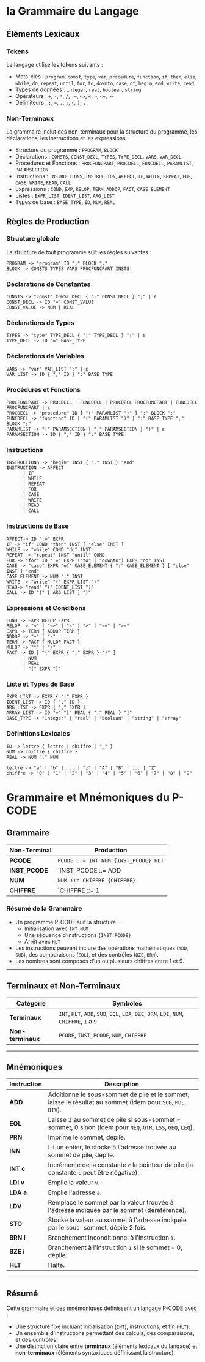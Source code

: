 # la Grammaire du Langage



## Éléments Lexicaux

### Tokens
Le langage utilise les tokens suivants :
- Mots-clés : `program`, `const`, `type`, `var`, `procedure`, `function`, `if`, `then`, `else`, `while`, `do`, `repeat`, `until`, `for`, `to`, `downto`, `case`, `of`, `begin`, `end`, `write`, `read`
- Types de données : `integer`, `real`, `boolean`, `string`
- Opérateurs : `+`, `-`, `*`, `/`, `:=`, `<>`, `<`, `>`, `<=`, `>=`
- Délimiteurs : `;`, `=`, `,`, `:`, `(`, `)`, `.`

### Non-Terminaux
La grammaire inclut des non-terminaux pour la structure du programme, les déclarations, les instructions et les expressions :

- Structure du programme : `PROGRAM`, `BLOCK`
- Déclarations : `CONSTS`, `CONST_DECL`, `TYPES`, `TYPE_DECL`, `VARS`, `VAR_DECL`
- Procédures et Fonctions : `PROCFUNCPART`, `PROCDECL`, `FUNCDECL`, `PARAMLIST`, `PARAMSECTION`
- Instructions : `INSTRUCTIONS`, `INSTRUCTION`, `AFFECT`, `IF`, `WHILE`, `REPEAT`, `FOR`, `CASE`, `WRITE`, `READ`, `CALL`
- Expressions : `COND`, `EXP`, `RELOP`, `TERM`, `ADDOP`, `FACT`, `CASE_ELEMENT`
- Listes : `EXPR_LIST`, `IDENT_LIST`, `ARG_LIST`
- Types de base : `BASE_TYPE`, `ID`, `NUM`, `REAL`

## Règles de Production

### Structure globale
La structure de tout programme suit les règles suivantes :
```
PROGRAM -> "program" ID ";" BLOCK "."
BLOCK -> CONSTS TYPES VARS PROCFUNCPART INSTS
```

### Déclarations de Constantes
```
CONSTS -> "const" CONST_DECL { ";" CONST_DECL } ";" | ε
CONST_DECL -> ID "=" CONST_VALUE
CONST_VALUE -> NUM | REAL
```

### Déclarations de Types
```
TYPES -> "type" TYPE_DECL { ";" TYPE_DECL } ";" | ε
TYPE_DECL -> ID "=" BASE_TYPE
```

### Déclarations de Variables
```
VARS -> "var" VAR_LIST ";" | ε
VAR_LIST -> ID { "," ID } ":" BASE_TYPE
```

### Procédures et Fonctions
```
PROCFUNCPART -> PROCDECL | FUNCDECL | PROCDECL PROCFUNCPART | FUNCDECL PROCFUNCPART | ε
PROCDECL -> "procedure" ID [ "(" PARAMLIST ")" ] ";" BLOCK ";"
FUNCDECL -> "function" ID [ "(" PARAMLIST ")" ] ":" BASE_TYPE ";" BLOCK ";"
PARAMLIST -> "(" PARAMSECTION { ";" PARAMSECTION } ")" | ε
PARAMSECTION -> ID { "," ID } ":" BASE_TYPE
```

### Instructions
```
INSTRUCTIONS -> "begin" INST { ";" INST } "end"
INSTRUCTION -> AFFECT
      | IF
      | WHILE 
      | REPEAT
      | FOR 
      | CASE 
      | WRITE
      | READ 
      | CALL
```

### Instructions de Base
```
AFFECT-> ID ":=" EXPR
IF -> "if" COND "then" INST [ "else" INST ]
WHILE -> "while" COND "do" INST
REPEAT -> "repeat" INST "until" COND
FOR -> "for" ID ":=" EXPR ("to" | "downto") EXPR "do" INST
CASE -> "case" EXPR "of" CASE_ELEMENT { ";" CASE_ELEMENT } [ "else" INST ] "end"
CASE_ELEMENT -> NUM ":" INST
WRITE -> "write" "(" EXPR_LIST ")"
READ-> "read" "(" IDENT_LIST ")"
CALL -> ID "(" [ ARG_LIST ] ")"
```

### Expressions et Conditions
```
COND -> EXPR RELOP EXPR
RELOP -> "=" | "<>" | "<" | ">" | "<=" | ">="
EXPR -> TERM { ADDOP TERM }
ADDOP -> "+" | "-"
TERM -> FACT { MULOP FACT }
MULOP -> "*" | "/"
FACT -> ID [ "(" EXPR { "," EXPR } ")" ] 
      | NUM 
      | REAL 
      | "(" EXPR ")"
```

### Liste et Types de Base
```
EXPR_LIST -> EXPR { "," EXPR }
IDENT_LIST -> ID { "," ID }
ARG_LIST -> EXPR { "," EXPR }
ARRAY_LIST -> ID "=" "[" REAL { "," REAL } "]" 
BASE_TYPE -> "integer" | "real" | "boolean" | "string" | "array"
```

### Définitions Lexicales
```
ID -> lettre { lettre | chiffre | "_" }
NUM -> chiffre { chiffre }
REAL -> NUM "." NUM

lettre -> "a" | "b" | ... | "z" | "A" | "B" | ... | "Z"
chiffre -> "0" | "1" | "2" | "3" | "4" | "5" | "6" | "7" | "8" | "9"
```

# Grammaire et Mnémoniques du P-CODE

## **Grammaire**

| **Non-Terminal** | **Production**                                                                                 |
|------------------|-----------------------------------------------------------------------------------------------|
| **PCODE**        | `PCODE ::= INT NUM {INST_PCODE} HLT`                                                         |
| **INST_PCODE**   | `INST_PCODE ::= ADD | SUB | EQL | ... | [LDA | BZE | BRN | LDI] NUM`                          |
| **NUM**          | `NUM ::= CHIFFRE {CHIFFRE}`                                                                   |
| **CHIFFRE**      | `CHIFFRE ::= 1 | 2 | 3 | ... | 9`                                                             |

### **Résumé de la Grammaire**
- Un programme P-CODE suit la structure :
  - Initialisation avec `INT NUM`
  - Une séquence d’instructions `{INST_PCODE}`
  - Arrêt avec `HLT`
- Les instructions peuvent inclure des opérations mathématiques (`ADD`, `SUB`), des comparaisons (`EQL`), et des contrôles (`BZE`, `BRN`).
- Les nombres sont composés d’un ou plusieurs chiffres entre 1 et 9.

---

## **Terminaux et Non-Terminaux**

| **Catégorie**    | **Symboles**                                                                                  |
|------------------|-----------------------------------------------------------------------------------------------|
| **Terminaux**    | `INT`, `HLT`, `ADD`, `SUB`, `EQL`, `LDA`, `BZE`, `BRN`, `LDI`, `NUM`, `CHIFFRE`, `1` à `9`     |
| **Non-terminaux**| `PCODE`, `INST_PCODE`, `NUM`, `CHIFFRE`                                                       |

---

## **Mnémoniques**

| **Instruction** | **Description**                                                                                 |
|------------------|-----------------------------------------------------------------------------------------------|
| **ADD**         | Additionne le sous-sommet de pile et le sommet, laisse le résultat au sommet (idem pour `SUB`, `MUL`, `DIV`). |
| **EQL**         | Laisse 1 au sommet de pile si sous-sommet = sommet, 0 sinon (idem pour `NEQ`, `GTR`, `LSS`, `GEQ`, `LEQ`). |
| **PRN**         | Imprime le sommet, dépile.                                                                     |
| **INN**         | Lit un entier, le stocke à l'adresse trouvée au sommet de pile, dépile.                        |
| **INT c**       | Incrémente de la constante `c` le pointeur de pile (la constante `c` peut être négative).       |
| **LDI v**       | Empile la valeur `v`.                                                                          |
| **LDA a**       | Empile l'adresse `a`.                                                                          |
| **LDV**         | Remplace le sommet par la valeur trouvée à l'adresse indiquée par le sommet (déréférence).      |
| **STO**         | Stocke la valeur au sommet à l'adresse indiquée par le sous-sommet, dépile 2 fois.             |
| **BRN i**       | Branchement inconditionnel à l'instruction `i`.                                                |
| **BZE i**       | Branchement à l'instruction `i` si le sommet = 0, dépile.                                      |
| **HLT**         | Halte.                                                                                         |

---

## **Résumé**

Cette grammaire et ces mnémoniques définissent un langage P-CODE avec :
- Une structure fixe incluant initialisation (`INT`), instructions, et fin (`HLT`).
- Un ensemble d'instructions permettant des calculs, des comparaisons, et des contrôles.
- Une distinction claire entre **terminaux** (éléments lexicaux du langage) et **non-terminaux** (éléments syntaxiques définissant la structure).

